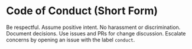 # Code of Conduct (Short Form)

Be respectful. Assume positive intent. No harassment or discrimination.
Document decisions. Use issues and PRs for change discussion.
Escalate concerns by opening an issue with the label `conduct`.
